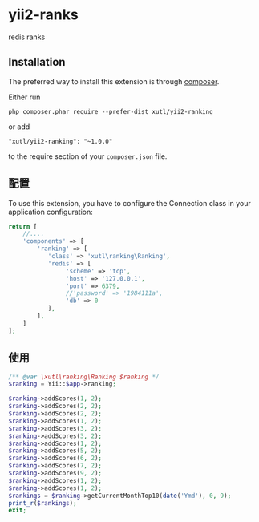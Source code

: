 # yii2-ranks

redis ranks

Installation
------------

The preferred way to install this extension is through [composer](http://getcomposer.org/download/).

Either run

```
php composer.phar require --prefer-dist xutl/yii2-ranking
```

or add

```
"xutl/yii2-ranking": "~1.0.0"
```

to the require section of your `composer.json` file.

配置
----

To use this extension, you have to configure the Connection class in your application configuration:

```php
return [
    //....
    'components' => [
        'ranking' => [
           'class' => 'xutl\ranking\Ranking',
           'redis' => [
                'scheme' => 'tcp',
                'host' => '127.0.0.1',
                'port' => 6379,
                //'password' => '1984111a',
                'db' => 0
           ],
        ],
    ]
];
```

使用
----

```php
/** @var \xutl\ranking\Ranking $ranking */
$ranking = Yii::$app->ranking;

$ranking->addScores(1, 2);
$ranking->addScores(2, 2);
$ranking->addScores(2, 2);
$ranking->addScores(1, 2);
$ranking->addScores(3, 2);
$ranking->addScores(3, 2);
$ranking->addScores(1, 2);
$ranking->addScores(5, 2);
$ranking->addScores(6, 2);
$ranking->addScores(7, 2);
$ranking->addScores(9, 2);
$ranking->addScores(1, 2);
$ranking->addScores(1, 2);
$rankings = $ranking->getCurrentMonthTop10(date('Ymd'), 0, 9);
print_r($rankings);
exit;
```

